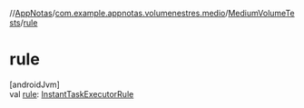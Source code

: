//[AppNotas](../../../index.md)/[com.example.appnotas.volumenestres.medio](../index.md)/[MediumVolumeTests](index.md)/[rule](rule.md)

# rule

[androidJvm]\
val [rule](rule.md): [InstantTaskExecutorRule](https://developer.android.com/reference/kotlin/androidx/arch/core/executor/testing/InstantTaskExecutorRule.html)
